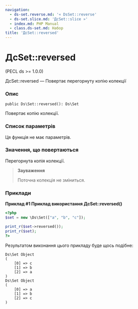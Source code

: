 ```yaml
---
navigation:
  - ds-set.reverse.md: '« DsSet::reverse'
  - ds-set.slice.md: 'ДсSet::slice »'
  - index.md: PHP Manual
  - class.ds-set.md: Набор
title: 'ДсSet::reversed'
---
```

# ДсSet::reversed

(PECL ds >= 1.0.0)

ДсSet::reversed — Повертає перегорнуту копію колекції

### Опис

```methodsynopsis
public Ds\Set::reversed(): Ds\Set
```

Повертає копію колекції.

### Список параметрів

Ця функція не має параметрів.

### Значення, що повертаються

Перегорнута копія колекції.

> **Зауваження**
> 
> Поточна колекція не зміниться.

### Приклади

**Приклад #1 Приклад використання **ДсSet::reversed()****

```php
<?php
$set = new \Ds\Set(["a", "b", "c"]);

print_r($set->reversed());
print_r($set);
?>
```

Результатом виконання цього прикладу буде щось подібне:

```
Ds\Set Object
(
    [0] => c
    [1] => b
    [2] => a
)
Ds\Set Object
(
    [0] => a
    [1] => b
    [2] => c
)
```
